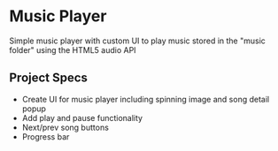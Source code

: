 # Music Player

Simple music player with custom UI to play music stored in the "music folder" using the HTML5 audio API

## Project Specs

- Create UI for music player including spinning image and song detail popup
- Add play and pause functionality
- Next/prev song buttons
- Progress bar